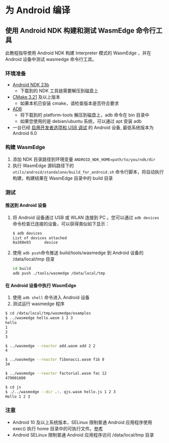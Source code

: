 # 为 Android 编译

## 使用 Android NDK 构建和测试 WasmEdge 命令行工具

此教程指导使用 Android NDK 构建 Interpreter 模式的 WasmEdge ，并在 Android 设备中测试 wasmedge 命令行工具。

### 环境准备

* [Android NDK 23b](https://developer.android.com/ndk/downloads)
  * 下载到的 NDK 工具链需要解压到磁盘上
* [CMake 3.21](https://cmake.org/download/) 及以上版本
  * 如果本机已安装 cmake，请检查版本是否符合要求
* [ADB](https://developer.android.com/studio/releases/platform-tools)
  * 将下载到的 platform-tools 解压到磁盘上，adb 命令在 bin 目录中
  * 如果您使用的是 debian/ubuntu 系统，可以通过 apt 安装 adb
* 一台已经 [启用开发者选项和 USB 调试](https://developer.android.com/studio/debug/dev-options) 的 Android 设备, 最低系统版本为 Android 6.0

### 构建 WasmEdge

1. 添加 NDK 目录路径到环境变量 `ANDROID_NDK_HOME=path/to/you/ndk/dir`
2. 执行 WasmEdge 源码路径下的 `utils/android/standalone/build_for_android.sh` 命令行脚本，将自动执行构建，构建结果在 WasmEdge 目录中的 build 目录

### 测试

#### 推送到 Android 设备

1. 将 Android 设备通过 USB 或 WLAN 连接到 PC 。您可以通过 `adb devices` 命令检查已连接的设备，可以获得类似如下显示：

    ```bash
    $ adb devices
    List of devices attached
    0a388e93      device
    ```

2. 使用 `adb push`命令推送 build/tools/wasmedge 到 Android 设备的 /data/local/tmp 目录

    ```bash
    cd build
    adb push ./tools/wasmedge /data/local/tmp  
    ```

#### 在 Android 设备中执行 WasmEdge

1. 使用 `adb shell` 命令进入 Android 设备
2. 测试运行 wasmedge 程序

```bash
$ cd /data/local/tmp/wasmedge/examples
$ ../wasmedge hello.wasm 1 2 3                                                           
hello
1
2
3

$ ../wasmedge --reactor add.wasm add 2 2
4

$ ../wasmedge --reactor fibonacci.wasm fib 8
34

$ ../wasmedge --reactor factorial.wasm fac 12
479001600

$ cd js
$ ./../wasmedge --dir .:. qjs.wasm hello.js 1 2 3
Hello 1 2 3
```

### 注意

* Android 10 及以上系统版本，SELinux 限制普通 Android 应用程序使用 exec() 执行 home 目录中的可执行文件。[参考](https://android.googlesource.com/platform/system/sepolicy/+/08450264ae3f917f6b8e4091d6fedf84ef8d796f/private/untrusted_app_all.te#27)
* Android SELinux 限制普通 Android 应用程序访问 /data/local/tmp 目录
